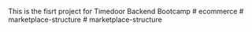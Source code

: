 This is the fisrt project for Timedoor Backend Bootcamp
#   e c o m m e r c e  
 #   m a r k e t p l a c e - s t r u c t u r e  
 #   m a r k e t p l a c e - s t r u c t u r e  
 